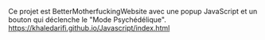 Ce projet est BetterMotherfuckingWebsite avec une popup JavaScript et un bouton qui déclenche le "Mode Psychédélique".
https://khaledarifi.github.io/Javascript/index.html
